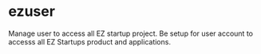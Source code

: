 # ezuser
Manage user to access all EZ startup project.
Be setup for user account to accesss all EZ Startups product and applications.
